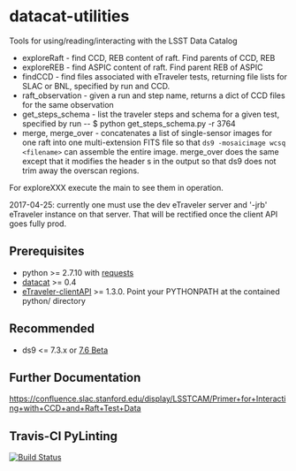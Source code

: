 # datacat-utilities
Tools for using/reading/interacting with the LSST Data Catalog

- exploreRaft - find CCD, REB content of raft. Find parents of CCD, REB
- exploreREB - find ASPIC content of raft. Find parent REB of ASPIC
- findCCD - find files associated with eTraveler tests, returning file lists for SLAC or BNL, specified by run and CCD.
 - raft_observation - given a run and step name, returns a dict of CCD files for the same observation
- get_steps_schema - list the traveler steps and schema for a given test, specified by run
-- $ python get_steps_schema.py  -r 3764
- merge, merge\_over - concatenates a list of single-sensor images for one raft into one multi-extension FITS file so that `ds9 -mosaicimage wcsq <filename>` can assemble the entire image.  merge\_over does the same except that it modifies the header s in the output so that ds9 does not trim away the overscan regions.

For exploreXXX execute the main to see them in operation.

2017-04-25: currently one must use the dev eTraveler server and '-jrb' eTraveler instance on that server. That will be rectified once the client API goes fully prod.

## Prerequisites
- python >= 2.7.10 with [requests](http://docs.python-requests.org/en/master/)
- [datacat](https://gist.github.com/brianv0/c1ef2269e87060647fa3) >= 0.4
- [eTraveler-clientAPI](https://github.com/lsst-camera-dh/eTraveler-clientAPI) >= 1.3.0. Point your PYTHONPATH at the contained python/ directory

## Recommended
- ds9 <= 7.3.x or [7.6 Beta](http://ds9.si.edu/site/Beta.html)

## Further Documentation
https://confluence.slac.stanford.edu/display/LSSTCAM/Primer+for+Interacting+with+CCD+and+Raft+Test+Data

## Travis-CI PyLinting
[![Build Status](https://travis-ci.org/lsst-camera-dh/datacat-utilities.svg?branch=master)](https://travis-ci.org/lsst-camera-dh/datacat-utilities)
